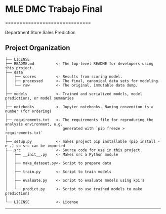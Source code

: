 # MLE DMC Trabajo Final
==============================

Department Store Sales Prediction

Project Organization
------------

    ├── LICENSE
    ├── README.md          <- The top-level README for developers using this project.
    ├── data
    │   ├── scores         <- Results from scoring model.
    │   ├── processed      <- The final, canonical data sets for modeling.
    │   └── raw            <- The original, immutable data dump.
    │
    ├── models             <- Trained and serialized models, model predictions, or model summaries
    │
    ├── notebooks          <- Jupyter notebooks. Naming convention is a number (for ordering)
    │
    ├── requirements.txt   <- The requirements file for reproducing the analysis environment, e.g.
    │                         generated with `pip freeze > requirements.txt`
    │
    ├── setup.py           <- makes project pip installable (pip install -e .) so src can be imported
    ├── src                <- Source code for use in this project.
    │   ├── __init__.py    <- Makes src a Python module
    │   │
    │   ├── make_dataset.py<- Script to prepare data
    │   │
    │   ├── train.py       <- Script to train models
    │   │                    
    │   ├── evaluate.py    <- Script to evaluate models using kpi's
    │   │
    │   └── predict.py     <- Script to use trained models to make predictions
    │
    └── LICENSE            <- License


--------
